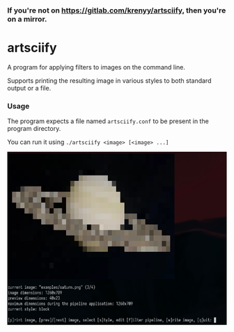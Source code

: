 ### If you're not on <https://gitlab.com/krenyy/artsciify>, then you're on a mirror.

# artsciify

A program for applying filters to images on the command line.

Supports printing the resulting image in various styles to both standard output or a file.

### Usage

The program expects a file named `artsciify.conf` to be present in the program directory.

You can run it using `./artsciify <image> [<image> ...]`

![](./assets/illustration.png)
